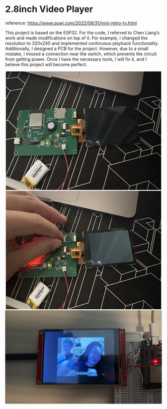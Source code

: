 # 2.8inch Video Player

reference: https://www.quwj.com/2022/08/31/mini-retro-tv.html

This project is based on the ESP32. For the code, I referred to Chen Liang’s work and made modifications on top of it. For example, I changed the resolution to 320x240 and implemented continuous playback functionality. Additionally, I designed a PCB for the project. However, due to a small mistake, I missed a connection near the switch, which prevents the circuit from getting power. Once I have the necessary tools, I will fix it, and I believe this project will become perfect.


<div align=center>
	<img src="https://github.com/myry07/2.8inch-video-player/blob/main/04.Fotos/pcb1.png" width="500" height="380">
	<img src="https://github.com/myry07/2.8inch-video-player/blob/main/04.Fotos/pcb2.png" width="500" height="380">   
	<img src="https://github.com/myry07/2.8inch-video-player/blob/main/04.Fotos/bb.png" width="600" height="300">   
</div>